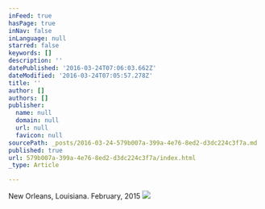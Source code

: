 ```yaml
---
inFeed: true
hasPage: true
inNav: false
inLanguage: null
starred: false
keywords: []
description: ''
datePublished: '2016-03-24T07:06:03.662Z'
dateModified: '2016-03-24T07:05:57.278Z'
title: ''
author: []
authors: []
publisher:
  name: null
  domain: null
  url: null
  favicon: null
sourcePath: _posts/2016-03-24-579b007a-399a-4e76-8ed2-d3dc224c3f7a.md
published: true
url: 579b007a-399a-4e76-8ed2-d3dc224c3f7a/index.html
_type: Article

---
```

New Orleans, Louisiana. February, 2015
![](https://the-grid-user-content.s3-us-west-2.amazonaws.com/596fd949-5435-4fc3-8d74-de2013cde8a5.jpg)